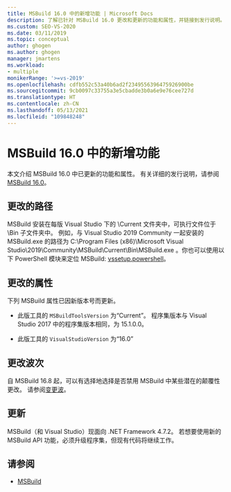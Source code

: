 ```yaml
---
title: MSBuild 16.0 中的新增功能 | Microsoft Docs
description: 了解已针对 MSBuild 16.0 更改和更新的功能和属性，并链接到发行说明。
ms.custom: SEO-VS-2020
ms.date: 03/11/2019
ms.topic: conceptual
author: ghogen
ms.author: ghogen
manager: jmartens
ms.workload:
- multiple
monikerRange: '>=vs-2019'
ms.openlocfilehash: cdfb552c53a40b6ad2f2349556396475926900be
ms.sourcegitcommit: 9cb0097c33755a3e5cbadde3b0a6e9e76cee727d
ms.translationtype: HT
ms.contentlocale: zh-CN
ms.lasthandoff: 05/13/2021
ms.locfileid: "109848248"
---
```

# <a name="whats-new-in-msbuild-160"></a>MSBuild 16.0 中的新增功能

本文介绍 MSBuild 16.0 中已更新的功能和属性。 有关详细的发行说明，请参阅 [MSBuild 16.0](https://github.com/microsoft/msbuild/releases/tag/v16.0.461.62831)。

## <a name="changed-path"></a>更改的路径

 MSBuild 安装在每版 Visual Studio 下的 \Current  文件夹中，可执行文件位于 \Bin  子文件夹中。 例如，与 Visual Studio 2019 Community 一起安装的 MSBuild.exe  的路径为 C:\Program Files (x86)\Microsoft Visual Studio\2019\Community\MSBuild\Current\Bin\MSBuild.exe  。你也可以使用以下 PowerShell 模块来定位 MSBuild: [vssetup.powershell](https://github.com/Microsoft/vssetup.powershell)。

## <a name="changed-properties"></a>更改的属性

 下列 MSBuild 属性已因新版本号而更新。

- 此版工具的 `MSBuildToolsVersion` 为“Current”。 程序集版本与 Visual Studio 2017 中的程序集版本相同，为 15.1.0.0。

- 此版工具的 `VisualStudioVersion` 为“16.0”

## <a name="change-waves"></a>更改波次

自 MSBuild 16.8 起，可以有选择地选择是否禁用 MSBuild 中某些潜在的颠覆性更改。 请参阅[变更波](change-waves.md)。

## <a name="updates"></a>更新

MSBuild（和 Visual Studio）现面向 .NET Framework 4.7.2。 若想要使用新的 MSBuild API 功能，必须升级程序集，但现有代码将继续工作。

## <a name="see-also"></a>请参阅

- [MSBuild](../msbuild/msbuild.md)
